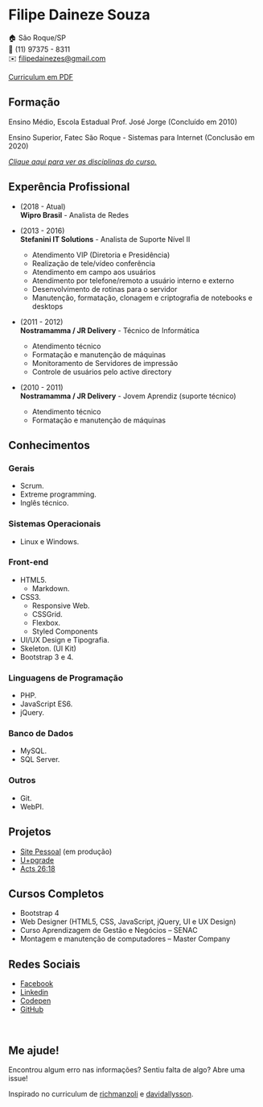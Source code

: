 # Filipe Daineze Souza

:house:    São Roque/SP <br>
:iphone:   (11) 97375 - 8311 <br>
:envelope:  filipedainezes@gmail.com

[ Curriculum em PDF ](https://goo.gl/Dbkfy3)

## Formação
Ensino Médio, Escola Estadual Prof. José Jorge (Concluído em 2010) <br>

Ensino Superior, Fatec São Roque - Sistemas para Internet (Conclusão em 2020)<br>

[_Clique aqui para ver as disciplinas do curso._](DISCIPLINAS.md#sistemas-para-internet)

## Experência Profissional
* (2018 -  Atual) <br>
**Wipro Brasil** -
Analista de Redes

* (2013 -  2016) <br>
**Stefanini IT Solutions** -
Analista de Suporte Nível II
  * Atendimento VIP (Diretoria e Presidência)
  * Realização de tele/vídeo conferência
  * Atendimento em campo aos usuários
  * Atendimento por telefone/remoto a usuário interno e externo
  * Desenvolvimento de rotinas para o servidor
  * Manutenção, formatação, clonagem e criptografia de notebooks e desktops


* (2011 -  2012) <br>
**Nostramamma / JR Delivery** -
Técnico de Informática
  * Atendimento técnico
  * Formatação e manutenção de máquinas
  * Monitoramento de Servidores de impressão
  * Controle de usuários pelo active directory
  

* (2010 -  2011) <br>
**Nostramamma / JR Delivery** -
Jovem Aprendiz (suporte técnico)
  * Atendimento técnico
  * Formatação e manutenção de máquinas

## Conhecimentos

### Gerais
* Scrum.
* Extreme programming.
* Inglês técnico.

### Sistemas Operacionais
* Linux e Windows.

### Front-end
* HTML5.
  * Markdown.
* CSS3.
  * Responsive Web.
  * CSSGrid.
  * Flexbox.
  * Styled Components
* UI/UX Design e Tipografia.
* Skeleton. (UI Kit)
* Bootstrap 3 e 4.

### Linguagens de Programação
* PHP.
* JavaScript ES6.
* jQuery.

### Banco de Dados
* MySQL.
* SQL Server.

### Outros
* Git.
* WebPI.

## Projetos
* [Site Pessoal](https://jimmyfilips.github.io/) (em produção)
* [U+pgrade](https://jimmyfilips.github.io/demo/upgrade/)
* [Acts 26:18](https://acts2618.github.io/)

## Cursos Completos
* Bootstrap 4
* Web Designer (HTML5, CSS, JavaScript, jQuery, UI e UX Design)
* Curso Aprendizagem de Gestão e Negócios – SENAC
* Montagem e manutenção de computadores – Master Company

## Redes Sociais
*  [Facebook](https://www.facebook.com/filipe.daineze)
*  [Linkedin](https://www.linkedin.com/in/filipe-daineze/)
*  [Codepen](https://codepen.io/jimmyfilips/)
*  [GitHub](https://www.github.com/jimmyfilips/)

<br>

## Me ajude!
Encontrou algum erro nas informações? Sentiu falta de algo? Abre uma issue! <br>

Inspirado no curriculum de [richmanzoli](https://github.com/richmanzoli/curriculo) e [davidallysson](https://github.com/davidallysson/curriculo).
